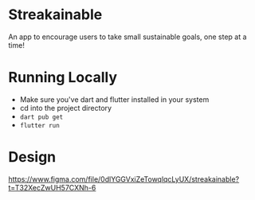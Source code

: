 # Streakainable
An app to encourage users to take small sustainable goals, one step at a time!

# Running Locally
- Make sure you've dart and flutter installed in your system
- cd into the project directory
- ```dart pub get```
- ```flutter run```

# Design
https://www.figma.com/file/0dlYGGVxiZeTowqlqcLyUX/streakainable?t=T32XecZwUH57CXNh-6
